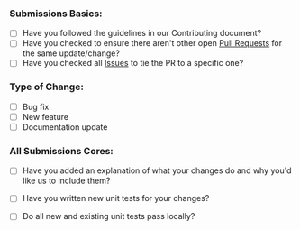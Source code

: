 ### Submissions Basics:

- [ ] Have you followed the guidelines in our Contributing document?
- [ ] Have you checked to ensure there aren't other open [Pull Requests](../../../../pulls) for the same update/change?
- [ ] Have you checked all [Issues](../../../../issues) to tie the PR to a specific one?

<!-- You can erase any parts of this template not applicable to your Pull Request. -->

### Type of Change:

- [ ] Bug fix
- [ ] New feature
- [ ] Documentation update

### All Submissions Cores:

- [ ] Have you added an explanation of what your changes do and why you'd like us to include them?
- [ ] Have you written new unit tests for your changes?
- [ ] Do all new and existing unit tests pass locally?


